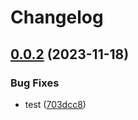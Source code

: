 # Changelog

## [0.0.2](https://github.com/mojojoji/release-please-test/compare/pitcher-manager-v0.0.1...pitcher-manager-v0.0.2) (2023-11-18)


### Bug Fixes

* test ([703dcc8](https://github.com/mojojoji/release-please-test/commit/703dcc8a247ba6f240ca65f94895d57f2d4b1a8b))
